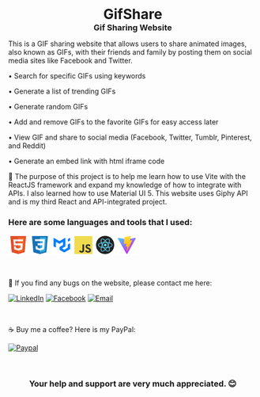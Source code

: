 <h1 align="center" style="margin: 0">GifShare</h1>
<h3 align="center" style="margin: 0">Gif Sharing Website</h3>

<p align="left">
  This is a GIF sharing website that allows users to share animated images, also known as GIFs, with their friends and family by posting them on social media sites like Facebook and Twitter.
</p>

<p align="left">• Search for specific GIFs using keywords</p>
<p align="left">• Generate a list of trending GIFs</p>
<p align="left">• Generate random GIFs</p>
<p align="left">• Add and remove GIFs to the favorite GIFs for easy access later</p>
<p align="left">• View GIF and share to social media (Facebook, Twitter, Tumblr, Pinterest, and Reddit)</p>
<p align="left">• Generate an embed link with html iframe code</p>

<p align="left">🌱 The purpose of this project is to help me learn how to use Vite with the ReactJS framework and expand my knowledge of how to integrate with APIs. I also learned how to use Material UI 5. This website uses Giphy API and is my third React and API-integrated project.</p>

<h3 align="left">Here are some languages and tools that I used:</h3>
<p align="left">
  <img src="https://github.com/melchie04/melchie04/blob/main/logos/html5.png" alt="html5" width="40" height="40" />
  <img src="https://github.com/melchie04/melchie04/blob/main/logos/css3.png" alt="css3" width="40" height="40" />
  <img src="https://github.com/melchie04/melchie04/blob/main/logos/materialui.png" alt="materialui" width="40" height="40" />
  <img src="https://github.com/melchie04/melchie04/blob/main/logos/javascript.png" alt="javascript" width="40" height="40" />  
  <img src="https://github.com/melchie04/melchie04/blob/main/logos/react.png" alt="react" width="40" height="40" />
  <img src="https://github.com/melchie04/melchie04/blob/main/logos/vite.png" alt="vite" width="40" height="40" />
</p>

<br />
<p align="left">📧 If you find any bugs on the website, please contact me here:</p>
<p align="left">
  <a href="https://linkedin.com/in/melchorcallos" target="_blank"><img alt="LinkedIn" src="https://img.shields.io/badge/LinkedIn-Melchor%20Callos-blue?style=flat-square&logo=linkedin"></a>
  <a href=""https://fb.com/melchorcallos04" target="_blank"><img alt="Facebook" src="https://img.shields.io/badge/facebook-melchorcallos04-blue?style=flat-square&logo=facebook"></a>
  <a href="mailto:melchorcallos04@gmail.com" target="_blank"><img alt="Email" src="https://img.shields.io/badge/Email-melchorcallos04@gmail.com-blue?style=flat-square&logo=gmail"></a>
</p>
  
<br />
<p align="left">☕ Buy me a coffee? Here is my PayPal:</p>
<p align="left">
  <a href="https://www.paypal.com/paypalme/melchorcallos04" target="_blank"><img alt="Paypal" src="https://img.shields.io/badge/paypal-melchorcallos04@gmail.com-blue?style=flat-square&logo=paypal"></a>
</p>

<br />
<h3 align="center">Your help and support are very much appreciated. 😊</h3>
